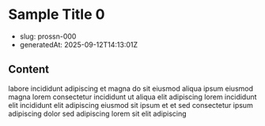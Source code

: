 # Sample Title 0

- slug: prossn-000
- generatedAt: 2025-09-12T14:13:01Z

## Content
labore incididunt adipiscing et magna do sit eiusmod aliqua ipsum eiusmod magna lorem consectetur incididunt ut aliqua elit adipiscing lorem incididunt elit incididunt elit adipiscing eiusmod sit ipsum et et sed consectetur ipsum adipiscing dolor sed adipiscing lorem sit elit adipiscing
